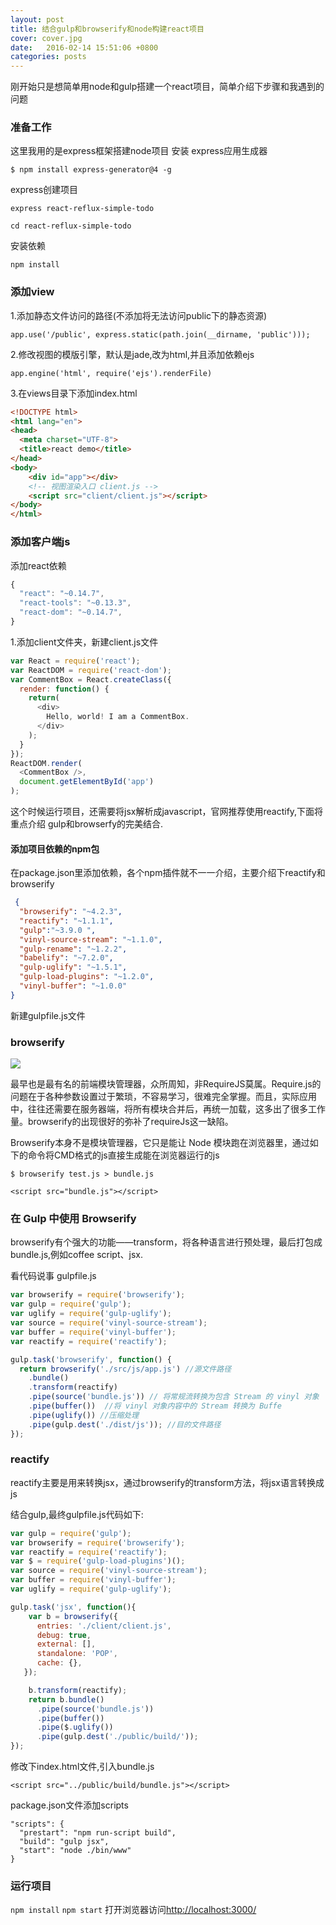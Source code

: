 ```yaml
---
layout: post
title: 结合gulp和browserify和node构建react项目
cover: cover.jpg
date:   2016-02-14 15:51:06 +0800
categories: posts
---
```


刚开始只是想简单用node和gulp搭建一个react项目，简单介绍下步骤和我遇到的问题

### 准备工作
这里我用的是express框架搭建node项目
安装 express应用生成器

`$ npm install express-generator@4 -g`

express创建项目

`express react-reflux-simple-todo`

`cd react-reflux-simple-todo`

安装依赖

`npm install`


### 添加view

1.添加静态文件访问的路径(不添加将无法访问public下的静态资源)

`app.use('/public', express.static(path.join(__dirname, 'public')));`

2.修改视图的模版引擎，默认是jade,改为html,并且添加依赖ejs

`app.engine('html', require('ejs').renderFile)`

3.在views目录下添加index.html

```html
<!DOCTYPE html>
<html lang="en">
<head>
  <meta charset="UTF-8">
  <title>react demo</title>
</head>
<body>
    <div id="app"></div>
    <!-- 视图渲染入口 client.js -->
    <script src="client/client.js"></script>
</body>
</html>
```

### 添加客户端js

添加react依赖

```javascript
{
  "react": "~0.14.7",
  "react-tools": "~0.13.3",
  "react-dom": "~0.14.7",
}
```

1.添加client文件夹，新建client.js文件

```javascript
var React = require('react');
var ReactDOM = require('react-dom');
var CommentBox = React.createClass({
  render: function() {
    return(
      <div>
        Hello, world! I am a CommentBox.
      </div>
    );
  }
});
ReactDOM.render(
  <CommentBox />,
  document.getElementById('app')
);
```
这个时候运行项目，还需要将jsx解析成javascript，官网推荐使用reactify,下面将重点介绍
gulp和browserfy的完美结合.


#### 添加项目依赖的npm包
在package.json里添加依赖，各个npm插件就不一一介绍，主要介绍下reactify和browserify

```json
 {
  "browserify": "~4.2.3",
  "reactify": "~1.1.1",
  "gulp":"~3.9.0 ",
  "vinyl-source-stream": "~1.1.0",
  "gulp-rename": "~1.2.2",
  "babelify": "~7.2.0",
  "gulp-uglify": "~1.5.1",
  "gulp-load-plugins": "~1.2.0",
  "vinyl-buffer": "~1.0.0"
}
```
新建gulpfile.js文件


### browserify
![](http://i13.tietuku.com/c0c33791eacc0504.png)

最早也是最有名的前端模块管理器，众所周知，非RequireJS莫属。Require.js的问题在于各种参数设置过于繁琐，不容易学习，很难完全掌握。而且，实际应用中，往往还需要在服务器端，将所有模块合并后，再统一加载，这多出了很多工作量。browserify的出现很好的弥补了requireJs这一缺陷。

Browserify本身不是模块管理器，它只是能让 Node 模块跑在浏览器里，通过如下的命令将CMD格式的js直接生成能在浏览器运行的js

`$ browserify test.js > bundle.js`

`<script src="bundle.js"></script>`


### 在 Gulp 中使用 Browserify
browserify有个强大的功能——transform，将各种语言进行预处理，最后打包成bundle.js,例如coffee script、jsx.

看代码说事 gulpfile.js

```javascript
var browserify = require('browserify');  
var gulp = require('gulp');  
var uglify = require('gulp-uglify');  
var source = require('vinyl-source-stream');  
var buffer = require('vinyl-buffer');
var reactify = require('reactify');

gulp.task('browserify', function() {  
  return browserify('./src/js/app.js') //源文件路径
    .bundle()
    .transform(reactify)
    .pipe(source('bundle.js')) // 将常规流转换为包含 Stream 的 vinyl 对象
    .pipe(buffer())  //将 vinyl 对象内容中的 Stream 转换为 Buffe
    .pipe(uglify()) //压缩处理
    .pipe(gulp.dest('./dist/js')); //目的文件路径
});
```

### reactify
reactify主要是用来转换jsx，通过browserify的transform方法，将jsx语言转换成js

结合gulp,最终gulpfile.js代码如下:

```javascript
var gulp = require('gulp');
var browserify = require('browserify');
var reactify = require('reactify');
var $ = require('gulp-load-plugins')();
var source = require('vinyl-source-stream');
var buffer = require('vinyl-buffer');
var uglify = require('gulp-uglify');

gulp.task('jsx', function(){
    var b = browserify({
      entries: './client/client.js',
      debug: true,
      external: [],
      standalone: 'POP',
      cache: {},
   });

    b.transform(reactify);
    return b.bundle()
      .pipe(source('bundle.js'))
      .pipe(buffer())
      .pipe($.uglify())
      .pipe(gulp.dest('./public/build/'));
});

```
修改下index.html文件,引入bundle.js

`<script src="../public/build/bundle.js"></script>`

package.json文件添加scripts

```
"scripts": {
  "prestart": "npm run-script build",
  "build": "gulp jsx",
  "start": "node ./bin/www"
}
```

### 运行项目
`npm install`
`npm start`
打开浏览器访问[http://localhost:3000/](http://localhost:3000/)
